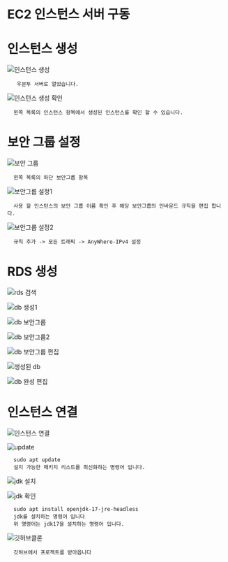

# EC2 인스턴스 서버 구동

# 인스턴스 생성

![인스턴스 생성](https://github.com/oals/EC2-instance/assets/136543676/17055d1e-466d-4fbd-b53b-902291b3bf42)



       우분투 서버로 열었습니다.



![인스턴스 생성 확인](https://github.com/oals/EC2-instance/assets/136543676/f200a84d-bc50-47b2-9300-a27cde0a3eae)


      왼쪽 목록의 인스턴스 항목에서 생성된 인스턴스를 확인 할 수 있습니다. 




# 보안 그룹 설정


![보안 그룹](https://github.com/oals/EC2-instance/assets/136543676/fbe915b4-b35b-422e-bda6-9b4f8d253bd7)




      왼쪽 목록의 하단 보안그룹 항목 





![보안그룹 설정1](https://github.com/oals/EC2-instance/assets/136543676/e4e0998b-bea4-42e3-8758-6a46cb51a546)




      사용 할 인스턴스의 보안 그룹 이름 확인 후 해당 보안그룹의 인바운드 규칙을 편집 합니다.




![보안그룹 설정2](https://github.com/oals/EC2-instance/assets/136543676/c47f9d5d-d370-4a68-b03d-08afb25bb3ea)




      규칙 추가 -> 모든 트래픽 -> AnyWhere-IPv4 설정 





# RDS 생성


![rds 검색](https://github.com/oals/EC2-instance/assets/136543676/1d942c49-009a-4270-953f-95bf6f8fe2e9)

![db 생성1](https://github.com/oals/EC2-instance/assets/136543676/5941ebf7-d200-43f8-b395-1c0a6442a688)

![db 보안그룹](https://github.com/oals/EC2-instance/assets/136543676/d765cbc5-eec9-478c-b579-eb6a17aaad76)

![db 보안그룹2](https://github.com/oals/EC2-instance/assets/136543676/6a6d7c8f-a9cc-4472-95c5-2c7b084b0e32)

![db 보안그룹 편집](https://github.com/oals/EC2-instance/assets/136543676/13978ce4-c0ba-40b9-9d1b-52d327aa1b98)


![생성된 db](https://github.com/oals/EC2-instance/assets/136543676/b9192fb6-0491-42af-b7d5-1f61ebabd242)

![db 완성 편집](https://github.com/oals/EC2-instance/assets/136543676/7b19a30b-e3cd-486d-80c5-5aa47298f8a1)






# 인스턴스 연결

![인스턴스 연결](https://github.com/oals/EC2-instance/assets/136543676/666fd2dd-c9d9-4574-9ddb-1fcd31b36810)

![update](https://github.com/oals/EC2-instance/assets/136543676/fa5699b2-7ec1-41dd-8121-0cd4857aa283)


      sudo apt update
      설치 가능한 패키지 리스트를 최신화하는 명령어 입니다.


![jdk 설치](https://github.com/oals/EC2-instance/assets/136543676/6fab29c2-fec9-404d-8826-634d965c6217)







![jdk 확인](https://github.com/oals/EC2-instance/assets/136543676/4f96ef0c-8e1e-4e6b-93a5-8a03199baf97)


      sudo apt install openjdk-17-jre-headless
      jdk를 설치하는 명령어 입니다
      위 명령어는 jdk17을 설치하는 명령어 입니다.


![깃허브클론](https://github.com/oals/EC2-instance/assets/136543676/ddb0c481-38f4-45e6-8293-8443afa8b485)


      깃허브에서 프로젝트를 받아옵니다

